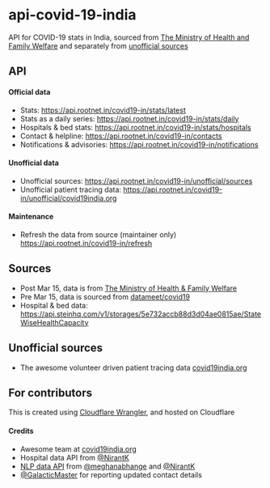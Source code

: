 <!--
  Title: COVID-19 API for India
  Description: APIs for India specific COVID-19 data
  Author: amodm
  -->

# api-covid-19-india

API for COVID-19 stats in India, sourced from [The Ministry of Health and Family Welfare](https://www.mohfw.gov.in/)
and separately from [unofficial sources](#unofficial-sources)

## API

#### Official data
* Stats: https://api.rootnet.in/covid19-in/stats/latest
* Stats as a daily series: https://api.rootnet.in/covid19-in/stats/daily
* Hospitals & bed stats: https://api.rootnet.in/covid19-in/stats/hospitals
* Contact & helpline: https://api.rootnet.in/covid19-in/contacts
* Notifications & advisories: https://api.rootnet.in/covid19-in/notifications

#### Unofficial data
* Unofficial sources: https://api.rootnet.in/covid19-in/unofficial/sources
* Unofficial patient tracing data: https://api.rootnet.in/covid19-in/unofficial/covid19india.org

#### Maintenance
* Refresh the data from source (maintainer only) https://api.rootnet.in/covid19-in/refresh

## Sources
* Post Mar 15, data is from [The Ministry of Health & Family Welfare](https://www.mohfw.gov.in/)
* Pre  Mar 15, data is sourced from [datameet/covid19](https://github.com/datameet/covid19/tree/eb1cc65657929abe12ca59f0e754bef4bc562d7a/mohfw-backup)
* Hospital & bed data: https://api.steinhq.com/v1/storages/5e732accb88d3d04ae0815ae/StateWiseHealthCapacity

## Unofficial sources
* The awesome volunteer driven patient tracing data [covid19india.org](https://www.covid19india.org/)

## For contributors

This is created using [Cloudflare Wrangler](https://github.com/cloudflare/wrangler), and hosted on Cloudflare

#### Credits
* Awesome team at [covid19india.org](https://www.covid19india.org/)
* Hospital data API from [@NirantK](https://github.com/NirantK)
* [NLP data API](https://github.com/NirantK/coronaindia) from [@meghanabhange](https://github.com/meghanabhange) and [@NirantK](https://github.com/NirantK)
* [@GalacticMaster](https://github.com/GalacticMaster) for reporting updated contact details
